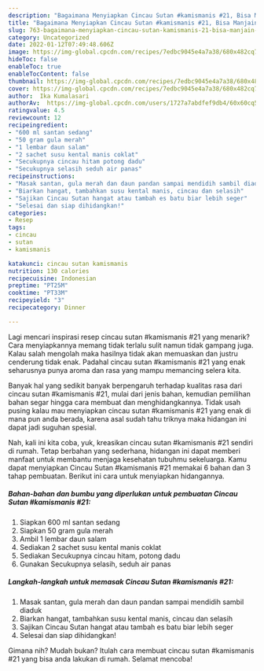 ```yaml
---
description: "Bagaimana Menyiapkan Cincau Sutan #kamismanis #21, Bisa Manjain Lidah"
title: "Bagaimana Menyiapkan Cincau Sutan #kamismanis #21, Bisa Manjain Lidah"
slug: 763-bagaimana-menyiapkan-cincau-sutan-kamismanis-21-bisa-manjain-lidah
category: Uncategorized
date: 2022-01-12T07:49:48.606Z
image: https://img-global.cpcdn.com/recipes/7edbc9045e4a7a38/680x482cq70/cincau-sutan-kamismanis-21-foto-resep-utama.jpg
hideToc: false
enableToc: true
enableTocContent: false
thumbnail: https://img-global.cpcdn.com/recipes/7edbc9045e4a7a38/680x482cq70/cincau-sutan-kamismanis-21-foto-resep-utama.jpg
cover: https://img-global.cpcdn.com/recipes/7edbc9045e4a7a38/680x482cq70/cincau-sutan-kamismanis-21-foto-resep-utama.jpg
author:  Ika Kumalasari
authorAv:  https://img-global.cpcdn.com/users/1727a7abdfef9db4/60x60cq50/avatar.jpg
ratingvalue: 4.5
reviewcount: 12
recipeingredient:
- "600 ml santan sedang"
- "50 gram gula merah"
- "1 lembar daun salam"
- "2 sachet susu kental manis coklat"
- "Secukupnya cincau hitam potong dadu"
- "Secukupnya selasih seduh air panas"
recipeinstructions:
- "Masak santan, gula merah dan daun pandan sampai mendidih sambil diaduk"
- "Biarkan hangat, tambahkan susu kental manis, cincau dan selasih"
- "Sajikan Cincau Sutan hangat atau tambah es batu biar lebih seger"
- "Selesai dan siap dihidangkan!"
categories:
- Resep
tags:
- cincau
- sutan
- kamismanis

katakunci: cincau sutan kamismanis 
nutrition: 130 calories
recipecuisine: Indonesian
preptime: "PT25M"
cooktime: "PT33M"
recipeyield: "3"
recipecategory: Dinner

---
```



Lagi mencari inspirasi resep cincau sutan #kamismanis #21 yang menarik? Cara menyiapkannya memang tidak terlalu sulit namun tidak gampang juga. Kalau salah mengolah maka hasilnya tidak akan memuaskan dan justru cenderung tidak enak. Padahal cincau sutan #kamismanis #21 yang enak seharusnya punya aroma dan rasa yang mampu memancing selera kita.




Banyak hal yang sedikit banyak berpengaruh terhadap kualitas rasa dari cincau sutan #kamismanis #21, mulai dari jenis bahan, kemudian pemilihan bahan segar hingga cara membuat dan menghidangkannya. Tidak usah pusing kalau mau menyiapkan cincau sutan #kamismanis #21 yang enak di mana pun anda berada, karena asal sudah tahu triknya maka hidangan ini dapat jadi suguhan spesial.


Nah, kali ini kita coba, yuk, kreasikan cincau sutan #kamismanis #21 sendiri di rumah. Tetap berbahan yang sederhana, hidangan ini dapat memberi manfaat untuk membantu menjaga kesehatan tubuhmu sekeluarga. Kamu dapat menyiapkan Cincau Sutan #kamismanis #21 memakai 6 bahan dan 3 tahap pembuatan. Berikut ini cara untuk menyiapkan hidangannya.

<!--inarticleads1-->

##### Bahan-bahan dan bumbu yang diperlukan untuk pembuatan Cincau Sutan #kamismanis #21:

1. Siapkan 600 ml santan sedang
1. Siapkan 50 gram gula merah
1. Ambil 1 lembar daun salam
1. Sediakan 2 sachet susu kental manis coklat
1. Sediakan Secukupnya cincau hitam, potong dadu
1. Gunakan Secukupnya selasih, seduh air panas




<!--inarticleads2-->

##### Langkah-langkah untuk memasak Cincau Sutan #kamismanis #21:

1. Masak santan, gula merah dan daun pandan sampai mendidih sambil diaduk
1. Biarkan hangat, tambahkan susu kental manis, cincau dan selasih
1. Sajikan Cincau Sutan hangat atau tambah es batu biar lebih seger
1. Selesai dan siap dihidangkan!



Gimana nih? Mudah bukan? Itulah cara membuat cincau sutan #kamismanis #21 yang bisa anda lakukan di rumah. Selamat mencoba!
